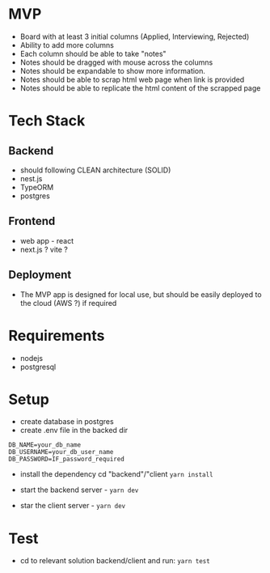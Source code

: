# MVP

- Board with at least 3 initial columns (Applied, Interviewing, Rejected)
- Ability to add more columns
- Each column should be able to take "notes"
- Notes should be dragged with mouse across the columns
- Notes should be expandable to show more information.
- Notes should be able to scrap html web page when link is provided
- Notes should be able to replicate the html content of the scrapped page

# Tech Stack

## Backend

- should following CLEAN architecture (SOLID)
- nest.js
- TypeORM
- postgres

## Frontend

- web app - react
- next.js ? vite ?

## Deployment

- The MVP app is designed for local use, but should be easily deployed to the cloud (AWS ?) if required

# Requirements

- nodejs
- postgresql

# Setup

- create database in postgres
- create .env file in the backed dir

```
DB_NAME=your_db_name
DB_USERNAME=your_db_user_name
DB_PASSWORD=IF_password_required
```

- install the dependency cd "backend"/"client `yarn install`

- start the backend server - `yarn dev`
- star the client server - `yarn dev`

# Test

- cd to relevant solution backend/client and run: `yarn test`
